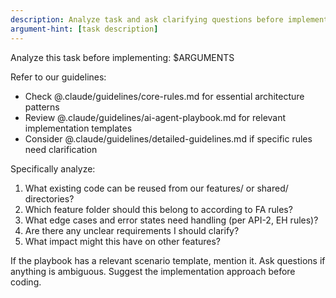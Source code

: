```yaml
---
description: Analyze task and ask clarifying questions before implementing
argument-hint: [task description]
---
```


Analyze this task before implementing: $ARGUMENTS

Refer to our guidelines:
- Check @.claude/guidelines/core-rules.md for essential architecture patterns
- Review @.claude/guidelines/ai-agent-playbook.md for relevant implementation templates
- Consider @.claude/guidelines/detailed-guidelines.md if specific rules need clarification

Specifically analyze:
1. What existing code can be reused from our features/ or shared/ directories?
2. Which feature folder should this belong to according to FA rules?
3. What edge cases and error states need handling (per API-2, EH rules)?
4. Are there any unclear requirements I should clarify?
5. What impact might this have on other features?

If the playbook has a relevant scenario template, mention it.
Ask questions if anything is ambiguous.
Suggest the implementation approach before coding.

